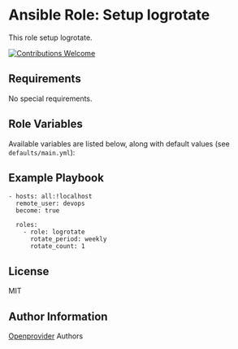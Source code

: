Ansible Role: Setup logrotate
============================

This role setup logrotate.

[![Contributions Welcome](https://img.shields.io/badge/contributions-welcome-brightgreen.svg?style=flat)](https://github.com/openprovider/cloud-setup/issues)

Requirements
------------

No special requirements.

Role Variables
--------------

Available variables are listed below, along with default values (see `defaults/main.yml`):

Example Playbook
----------------

    - hosts: all:!localhost
      remote_user: devops
      become: true

      roles:
        - role: logrotate
          rotate_period: weekly
          rotate_count: 1

License
-------

MIT

Author Information
------------------

[Openprovider](https://github.com/openprovider) Authors
